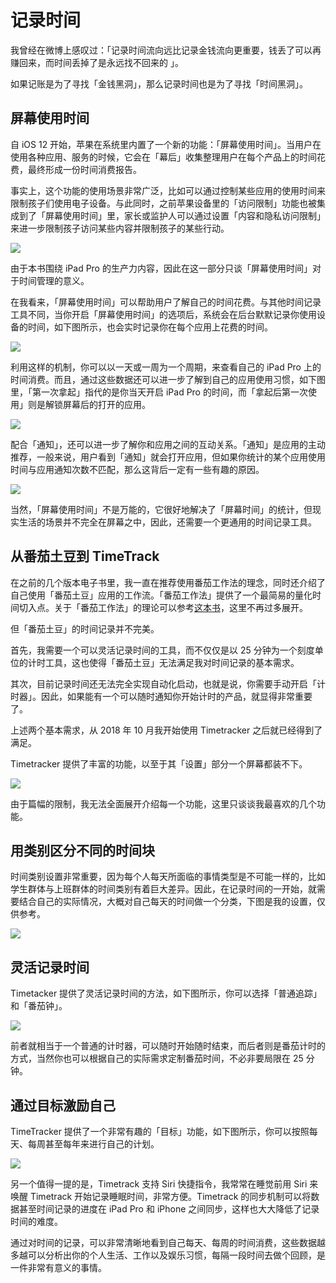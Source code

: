 # 记录时间

我曾经在微博上感叹过：「记录时间流向远比记录金钱流向更重要，钱丢了可以再赚回来，而时间丢掉了是永远找不回来的 」。

如果记账是为了寻找「金钱黑洞」，那么记录时间也是为了寻找「时间黑洞」。

## 屏幕使用时间

自 iOS 12 开始，苹果在系统里内置了一个新的功能：「屏幕使用时间」。当用户在使用各种应用、服务的时候，它会在「幕后」收集整理用户在每个产品上的时间花费，最终形成一份时间消费报告。

事实上，这个功能的使用场景非常广泛，比如可以通过控制某些应用的使用时间来限制孩子们使用电子设备。与此同时，之前苹果设备里的「访问限制」功能也被集成到了「屏幕使用时间」里，家长或监护人可以通过设置「内容和隐私访问限制」来进一步限制孩子访问某些内容并限制孩子的某些行动。



![](https://ebookimage.dailyio.cn/2019/07/10/15627481398060.png)





由于本书围绕 iPad Pro 的生产力内容，因此在这一部分只谈「屏幕使用时间」对于时间管理的意义。

在我看来，「屏幕使用时间」可以帮助用户了解自己的时间花费。与其他时间记录工具不同，当你开启「屏幕使用时间」的选项后，系统会在后台默默记录你使用设备的时间，如下图所示，也会实时记录你在每个应用上花费的时间。



![](https://ebookimage.dailyio.cn/2019/07/10/15627484335481.gif)





利用这样的机制，你可以以一天或一周为一个周期，来查看自己的 iPad Pro 上的时间消费。而且，通过这些数据还可以进一步了解到自己的应用使用习惯，如下图里，「第一次拿起」指代的是你当天开启 iPad Pro 的时间，而「拿起后第一次使用」则是解锁屏幕后的打开的应用。



![](https://ebookimage.dailyio.cn/2019/07/10/15627485326201.png)




配合「通知」，还可以进一步了解你和应用之间的互动关系。「通知」是应用的主动推荐，一般来说，用户看到「通知」就会打开应用，但如果你统计的某个应用使用时间与应用通知次数不匹配，那么这背后一定有一些有趣的原因。



![](https://ebookimage.dailyio.cn/2019/07/10/15627239841364.png)



当然，「屏幕使用时间」不是万能的，它很好地解决了「屏幕时间」的统计，但现实生活的场景并不完全在屏幕之中，因此，还需要一个更通用的时间记录工具。



## 从番茄土豆到 TimeTrack

在之前的几个版本电子书里，我一直在推荐使用番茄工作法的理念，同时还介绍了自己使用「番茄土豆」应用的工作流。「番茄工作法」提供了一个最简易的量化时间切入点。关于「番茄工作法」的理论可以参考[这本书](https://book.douban.com/subject/5916234/)，这里不再过多展开。

但「番茄土豆」的时间记录并不完美。

首先，我需要一个可以灵活记录时间的工具，而不仅仅是以 25 分钟为一个刻度单位的计时工具，这也使得「番茄土豆」无法满足我对时间记录的基本需求。

其次，目前记录时间还无法完全实现自动化启动，也就是说，你需要手动开启「计时器」。因此，如果能有一个可以随时通知你开始计时的产品，就显得非常重要了。

上述两个基本需求，从 2018 年 10 月我开始使用 Timetracker 之后就已经得到了满足。

Timetracker 提供了丰富的功能，以至于其「设置」部分一个屏幕都装不下。

![](https://ebookimage.dailyio.cn/2019/04/29/15565176500527.png)


由于篇幅的限制，我无法全面展开介绍每一个功能，这里只谈谈我最喜欢的几个功能。

## 用类别区分不同的时间块

时间类别设置非常重要，因为每个人每天所面临的事情类型是不可能一样的，比如学生群体与上班群体的时间类别有着巨大差异。因此，在记录时间的一开始，就需要结合自己的实际情况，大概对自己每天的时间做一个分类，下图是我的设置，仅供参考。


![](https://ebookimage.dailyio.cn/2019/04/29/15565176612540.png)



## 灵活记录时间

Timetacker 提供了灵活记录时间的方法，如下图所示，你可以选择「普通追踪」和「番茄钟」。


![](https://ebookimage.dailyio.cn/2019/04/29/15565176738772.png)



前者就相当于一个普通的计时器，可以随时开始随时结束，而后者则是番茄计时的方式，当然你也可以根据自己的实际需求定制番茄时间，不必非要局限在 25 分钟。

## 通过目标激励自己

TimeTracker 提供了一个非常有趣的「目标」功能，如下图所示，你可以按照每天、每周甚至每年来进行自己的计划。



![](https://ebookimage.dailyio.cn/2019/04/29/15565176815790.png)


另一个值得一提的是，Timetrack 支持 Siri 快捷指令，我常常在睡觉前用 Siri 来唤醒 Timetrack 开始记录睡眠时间，非常方便。Timetrack 的同步机制可以将数据甚至时间记录的进度在 iPad Pro 和 iPhone 之间同步，这样也大大降低了记录时间的难度。
![]()

通过对时间的记录，可以非常清晰地看到自己每天、每周的时间消费，这些数据越多越可以分析出你的个人生活、工作以及娱乐习惯，每隔一段时间去做个回顾，是一件非常有意义的事情。

